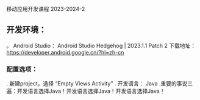 移动应用开发课程 2023-2024-2

## 开发环境：
。 Android Studio： Android Studio Hedgehog | 2023.1.1 Patch 2
  下载地址： https://developer.android.google.cn/?hl=zh-cn 

### 配置选项：
. 新建project，选择 “Empty Views Activity”
. 开发语言： Java .重要的事说三遍：开发语言选择Java！开发语言选择Java！开发语言选择Java！
